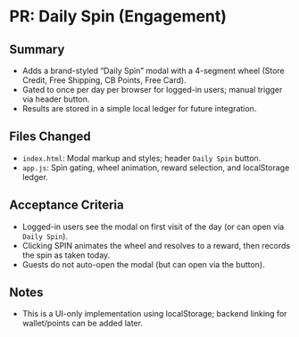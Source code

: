 # PR: Daily Spin (Engagement)

## Summary
- Adds a brand-styled “Daily Spin” modal with a 4-segment wheel (Store Credit, Free Shipping, CB Points, Free Card).
- Gated to once per day per browser for logged-in users; manual trigger via header button.
- Results are stored in a simple local ledger for future integration.

## Files Changed
- `index.html`: Modal markup and styles; header `Daily Spin` button.
- `app.js`: Spin gating, wheel animation, reward selection, and localStorage ledger.

## Acceptance Criteria
- Logged-in users see the modal on first visit of the day (or can open via `Daily Spin`).
- Clicking SPIN animates the wheel and resolves to a reward, then records the spin as taken today.
- Guests do not auto-open the modal (but can open via the button).

## Notes
- This is a UI-only implementation using localStorage; backend linking for wallet/points can be added later.
